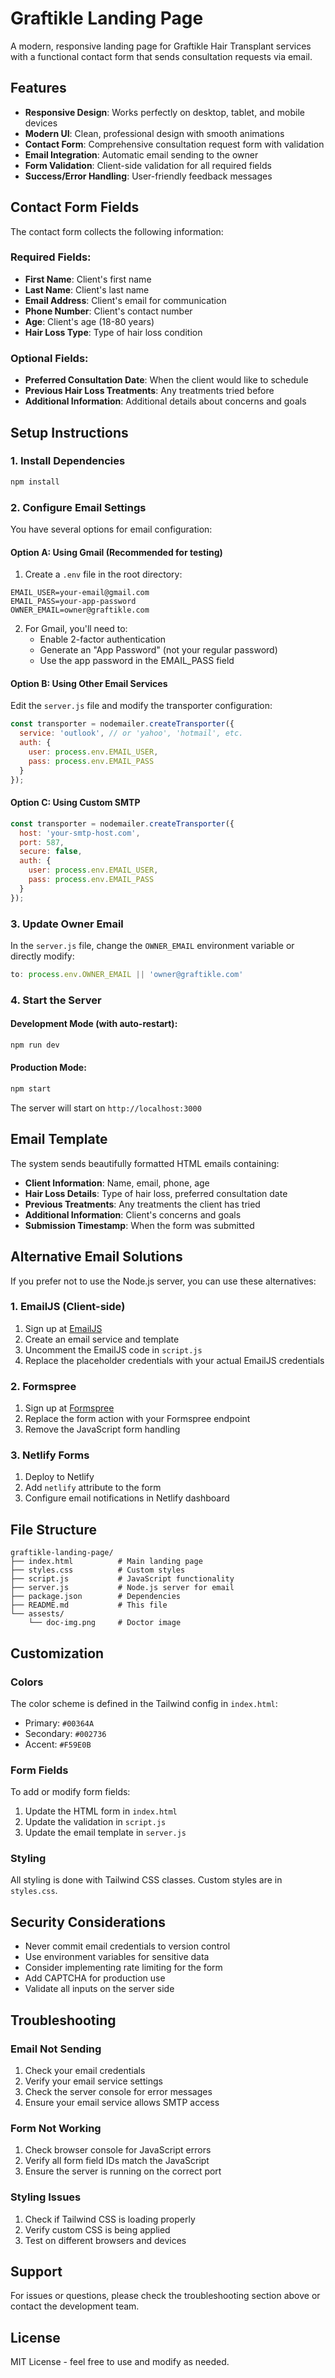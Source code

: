 # Graftikle Landing Page

A modern, responsive landing page for Graftikle Hair Transplant services with a functional contact form that sends consultation requests via email.

## Features

- **Responsive Design**: Works perfectly on desktop, tablet, and mobile devices
- **Modern UI**: Clean, professional design with smooth animations
- **Contact Form**: Comprehensive consultation request form with validation
- **Email Integration**: Automatic email sending to the owner
- **Form Validation**: Client-side validation for all required fields
- **Success/Error Handling**: User-friendly feedback messages

## Contact Form Fields

The contact form collects the following information:

### Required Fields:
- **First Name**: Client's first name
- **Last Name**: Client's last name  
- **Email Address**: Client's email for communication
- **Phone Number**: Client's contact number
- **Age**: Client's age (18-80 years)
- **Hair Loss Type**: Type of hair loss condition

### Optional Fields:
- **Preferred Consultation Date**: When the client would like to schedule
- **Previous Hair Loss Treatments**: Any treatments tried before
- **Additional Information**: Additional details about concerns and goals

## Setup Instructions

### 1. Install Dependencies

```bash
npm install
```

### 2. Configure Email Settings

You have several options for email configuration:

#### Option A: Using Gmail (Recommended for testing)

1. Create a `.env` file in the root directory:
```env
EMAIL_USER=your-email@gmail.com
EMAIL_PASS=your-app-password
OWNER_EMAIL=owner@graftikle.com
```

2. For Gmail, you'll need to:
   - Enable 2-factor authentication
   - Generate an "App Password" (not your regular password)
   - Use the app password in the EMAIL_PASS field

#### Option B: Using Other Email Services

Edit the `server.js` file and modify the transporter configuration:

```javascript
const transporter = nodemailer.createTransporter({
  service: 'outlook', // or 'yahoo', 'hotmail', etc.
  auth: {
    user: process.env.EMAIL_USER,
    pass: process.env.EMAIL_PASS
  }
});
```

#### Option C: Using Custom SMTP

```javascript
const transporter = nodemailer.createTransporter({
  host: 'your-smtp-host.com',
  port: 587,
  secure: false,
  auth: {
    user: process.env.EMAIL_USER,
    pass: process.env.EMAIL_PASS
  }
});
```

### 3. Update Owner Email

In the `server.js` file, change the `OWNER_EMAIL` environment variable or directly modify:

```javascript
to: process.env.OWNER_EMAIL || 'owner@graftikle.com'
```

### 4. Start the Server

#### Development Mode (with auto-restart):
```bash
npm run dev
```

#### Production Mode:
```bash
npm start
```

The server will start on `http://localhost:3000`

## Email Template

The system sends beautifully formatted HTML emails containing:

- **Client Information**: Name, email, phone, age
- **Hair Loss Details**: Type of hair loss, preferred consultation date
- **Previous Treatments**: Any treatments the client has tried
- **Additional Information**: Client's concerns and goals
- **Submission Timestamp**: When the form was submitted

## Alternative Email Solutions

If you prefer not to use the Node.js server, you can use these alternatives:

### 1. EmailJS (Client-side)

1. Sign up at [EmailJS](https://www.emailjs.com/)
2. Create an email service and template
3. Uncomment the EmailJS code in `script.js`
4. Replace the placeholder credentials with your actual EmailJS credentials

### 2. Formspree

1. Sign up at [Formspree](https://formspree.io/)
2. Replace the form action with your Formspree endpoint
3. Remove the JavaScript form handling

### 3. Netlify Forms

1. Deploy to Netlify
2. Add `netlify` attribute to the form
3. Configure email notifications in Netlify dashboard

## File Structure

```
graftikle-landing-page/
├── index.html          # Main landing page
├── styles.css          # Custom styles
├── script.js           # JavaScript functionality
├── server.js           # Node.js server for email
├── package.json        # Dependencies
├── README.md           # This file
└── assests/
    └── doc-img.png     # Doctor image
```

## Customization

### Colors
The color scheme is defined in the Tailwind config in `index.html`:
- Primary: `#00364A`
- Secondary: `#002736`
- Accent: `#F59E0B`

### Form Fields
To add or modify form fields:
1. Update the HTML form in `index.html`
2. Update the validation in `script.js`
3. Update the email template in `server.js`

### Styling
All styling is done with Tailwind CSS classes. Custom styles are in `styles.css`.

## Security Considerations

- Never commit email credentials to version control
- Use environment variables for sensitive data
- Consider implementing rate limiting for the form
- Add CAPTCHA for production use
- Validate all inputs on the server side

## Troubleshooting

### Email Not Sending
1. Check your email credentials
2. Verify your email service settings
3. Check the server console for error messages
4. Ensure your email service allows SMTP access

### Form Not Working
1. Check browser console for JavaScript errors
2. Verify all form field IDs match the JavaScript
3. Ensure the server is running on the correct port

### Styling Issues
1. Check if Tailwind CSS is loading properly
2. Verify custom CSS is being applied
3. Test on different browsers and devices

## Support

For issues or questions, please check the troubleshooting section above or contact the development team.

## License

MIT License - feel free to use and modify as needed.
